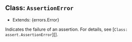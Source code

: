 ## Class: `AssertionError`

* Extends: {errors.Error}

Indicates the failure of an assertion. For details, see
[`Class: assert.AssertionError`][].
